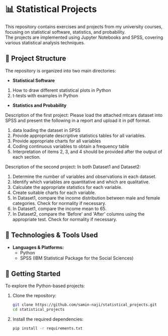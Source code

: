 # 📊 Statistical Projects

This repository contains exercises and projects from my university courses, focusing on statistical software, statistics, and probability.  
The projects are implemented using Jupyter Notebooks and SPSS, covering various statistical analysis techniques.

## 📁 Project Structure

The repository is organized into two main directories:

- **Statistical Software**

1. How to draw different statistical plots in Python
2. t-tests with examples in Python


- **Statistics and Probability**

Description of the first project:
Please load the attached mtcars dataset into SPSS and present the following in a report and upload it in pdf format.
1. data loading the dataset in SPSS
2. Provide appropriate descriptive statistics tables for all variables.
3. Provide appropriate charts for all variables
4. Coding continuous variables to obtain a frequency table
5. Interpretation of items 2, 3, and 4 should be provided after the output of each section.

Description of the second project:
In both Dataset1 and Dataset2:
1. Determine the number of variables and observations in each dataset.
2. Identify which variables are quantitative and which are qualitative.
3. Calculate the appropriate statistics for each variable.
4. Create suitable charts for each variable.
5. In Dataset1, compare the income distribution between male and female categories. Check for normality if necessary.
6. In Dataset1, compare the income mean to 65.
7. In Dataset2, compare the 'Before' and 'After' columns using the appropriate test. Check for normality if necessary.



## 🧰 Technologies & Tools Used

- **Languages & Platforms:**
  - Python
  - SPSS (IBM Statistical Package for the Social Sciences)

## 🚀 Getting Started

To explore the Python-based projects:

1. Clone the repository:
   ```bash
   git clone https://github.com/samin-naji/statistical_projects.git
   cd statistical_projects

2. Install the required dependencies:
    ```bash
    pip install -r requirements.txt
